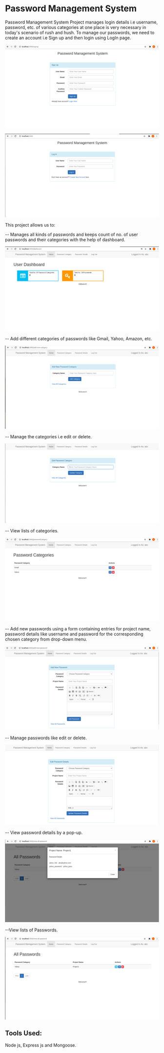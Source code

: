 # Password Management System

Password Management System Project manages login details i.e username, password, etc. of various categories at one place is very necessary in today's scenario of rush and hush. 
To manage our passwords, we need to create an account i.e Sign up and then login using LogIn page.

![](images/signup.png)

![](images/login.png)


This project allows us to:

-- Manages all kinds of passwords and keeps count of no. of user passwords and their categories with the help of dashboard.

![](images/dashboard.png)

-- Add different categories of passwords like Gmail, Yahoo, Amazon, etc.

![](images/addnewcategory.png)

-- Manage the categories i.e edit or delete.

![](images/editpasscategory.png)

-- View lists of categories.

![](images/viewpasswordcategory.png)

-- Add new passwords using a form containing entries for project name, password details like username and password for the corresponding chosen category from drop-down menu.

![](images/add_new_password.png)

-- Manage passwords like edit or delete.

![](images/editpassworddetails.png)

-- View password details by a pop-up.

![](images/viewpassworddetails.png)

--View lists of Passwords.

![](images/viewallpasswords.png)


## Tools Used:

Node js, Express js and Mongoose.
